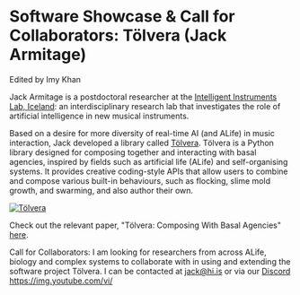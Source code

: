 # Software Showcase & Call for Collaborators: Tölvera (Jack Armitage)
Edited by Imy Khan

Jack Armitage is a postdoctoral researcher at the [Intelligent Instruments Lab, Iceland](https://iil.is/): an interdisciplinary research lab that investigates the role of artificial intelligence in new musical instruments. 

Based on a desire for more diversity of real-time AI (and ALife) in music interaction, Jack developed a library called [Tölvera](https://intelligent-instruments-lab.github.io/tolvera/). Tölvera is a Python library designed for composing together and interacting with basal agencies, inspired by fields such as artificial life (ALife) and self-organising systems. It provides creative coding-style APIs that allow users to combine and compose various built-in behaviours, such as flocking, slime mold growth, and swarming, and also author their own. 

[![Tölvera](https://img.youtube.com/vi/ahSXjnYHZLU/maxresdefault.jpg)](https://www.youtube.com/watch?v=ahSXjnYHZLU)

Check out the relevant paper, "Tölvera: Composing With Basal Agencies" [here](http://iil.is/pdf/2024_nime_armitage_et_al_tolvera.pdf).

Call for Collaborators: I am looking for researchers from across ALife, biology and complex systems to collaborate with in using and extending the software project Tölvera.
I can be contacted at jack@hi.is or via our [Discord](https://discord.gg/ER7tWds9vM)
https://img.youtube.com/vi/

